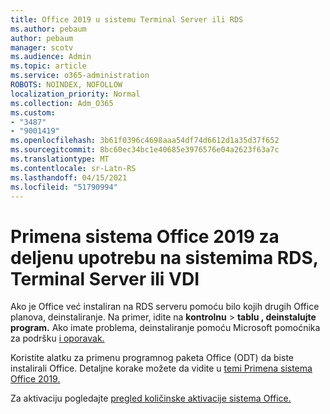 ```yaml
---
title: Office 2019 u sistemu Terminal Server ili RDS
ms.author: pebaum
author: pebaum
manager: scotv
ms.audience: Admin
ms.topic: article
ms.service: o365-administration
ROBOTS: NOINDEX, NOFOLLOW
localization_priority: Normal
ms.collection: Adm_O365
ms.custom:
- "3487"
- "9001419"
ms.openlocfilehash: 3b61f0396c4698aaa54df74d6612d1a35d37f652
ms.sourcegitcommit: 8bc60ec34bc1e40685e3976576e04a2623f63a7c
ms.translationtype: MT
ms.contentlocale: sr-Latn-RS
ms.lasthandoff: 04/15/2021
ms.locfileid: "51790994"
---
```

# <a name="deploying-office-2019-for-shared-use-on-rds-terminal-server-or-vdi"></a>Primena sistema Office 2019 za deljenu upotrebu na sistemima RDS, Terminal Server ili VDI

Ako je Office već instaliran na RDS serveru pomoću bilo kojih drugih Office planova, deinstaliranje. Na primer, idite na **kontrolnu**  >  **tablu , deinstalujte program.** Ako imate problema, deinstaliranje pomoću Microsoft pomoćnika za podršku [i oporavak.](https://aka.ms/SARA-OfficeUninstall-Alchemy) 

Koristite alatku za primenu programnog paketa Office (ODT) da biste instalirali Office. Detaljne korake možete da vidite u [temi Primena sistema Office 2019.](https://docs.microsoft.com/deployoffice/office2019/deploy)

Za aktivaciju pogledajte [pregled količinske aktivacije sistema Office.](https://docs.microsoft.com/deployoffice/vlactivation/plan-volume-activation-of-office)